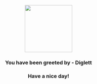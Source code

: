 <p align="center">
            <img src="https://raw.githubusercontent.com/PokeAPI/sprites/master/sprites/pokemon/50.png" width="150" height="150">
          </p>
          <h3 align="center">You have been greeted by - <b>Diglett</b></h3>
          <h3 align="center">Have a nice day!</h3>
        